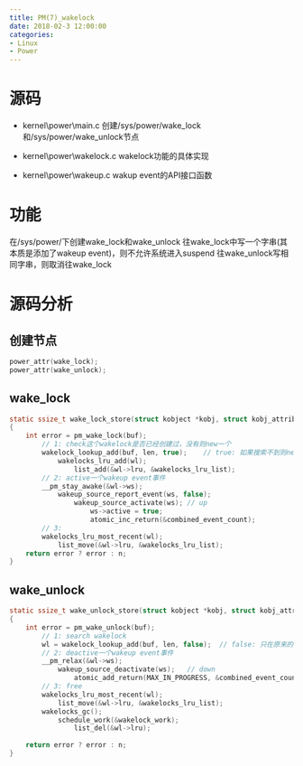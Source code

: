 ```yaml
---
title: PM(7)_wakelock
date: 2018-02-3 12:00:00
categories:
- Linux
- Power
---
```


# 源码
* kernel\power\main.c
创建/sys/power/wake_lock和/sys/power/wake_unlock节点

* kernel\power\wakelock.c
wakelock功能的具体实现

* kernel\power\wakeup.c
wakup event的API接口函数

<!-- more -->
# 功能
在/sys/power/下创建wake_lock和wake_unlock
往wake_lock中写一个字串(其本质是添加了wakeup event)，则不允许系统进入suspend
往wake_unlock写相同字串，则取消往wake_lock

# 源码分析
## 创建节点
```c
power_attr(wake_lock);
power_attr(wake_unlock);
```

## wake_lock
```c
static ssize_t wake_lock_store(struct kobject *kobj, struct kobj_attribute *attr, const char *buf, size_t n)
{
	int error = pm_wake_lock(buf);
		// 1: check这个wakelock是否已经创建过，没有则new一个
		wakelock_lookup_add(buf, len, true);	// true: 如果搜索不到则new一个
			wakelocks_lru_add(wl);
				list_add(&wl->lru, &wakelocks_lru_list);
		// 2: active一个wakeup event事件
		__pm_stay_awake(&wl->ws);
			wakeup_source_report_event(ws, false);
				wakeup_source_activate(ws);	// up
					ws->active = true;
					atomic_inc_return(&combined_event_count);
		// 3:
		wakelocks_lru_most_recent(wl);
			list_move(&wl->lru, &wakelocks_lru_list);
	return error ? error : n;
}
```

## wake_unlock
```c
static ssize_t wake_unlock_store(struct kobject *kobj, struct kobj_attribute *attr, const char *buf, size_t n)
{
	int error = pm_wake_unlock(buf);
		// 1: search wakelock
		wl = wakelock_lookup_add(buf, len, false);	// false: 只在原来的树上查找
		// 2: deactive一个wakeup event事件
		__pm_relax(&wl->ws);
			wakeup_source_deactivate(ws);	// down
				atomic_add_return(MAX_IN_PROGRESS, &combined_event_count);
		// 3: free
		wakelocks_lru_most_recent(wl);
			list_move(&wl->lru, &wakelocks_lru_list);
		wakelocks_gc();
			schedule_work(&wakelock_work);
				list_del(&wl->lru);
				
	return error ? error : n;
}
```
